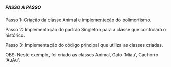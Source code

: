 ##### PASSO A PASSO #####
Passo 1: Criação da classe Animal e implementação do polimorfismo.

Passo 2: Implementação do padrão Singleton para a classe que controlará o histórico.

Passo 3: Implementação do código principal que utiliza as classes criadas.

OBS: Neste exemplo, foi criado  as classes Animal, Gato 'Miau', Cachorro 'AuAu'.
